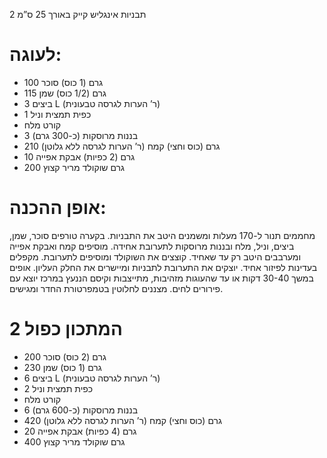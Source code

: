 2 תבניות אינגליש קייק באורך 25 ס”מ

# לעוגה:
* 100 גרם (1 כוס) סוכר
* 115 גרם (1/2 כוס) שמן
* 3 ביצים L (ר’ הערות לגרסה טבעונית)
* 1 כפית תמצית וניל
* קורט מלח
* 3 בננות מרוסקות (כ-300 גרם)
* 210 גרם (כוס וחצי) קמח (ר’ הערות לגרסה ללא גלוטן)
* 10 גרם (2 כפיות) אבקת אפייה
* 200 גרם שוקולד מריר קצוץ
# אופן ההכנה:
מחממים תנור ל-170 מעלות ומשמנים היטב את התבניות.
בקערה טורפים סוכר, שמן, ביצים, וניל, מלח ובננות מרוסקות לתערובת אחידה.
מוסיפים קמח ואבקת אפייה ומערבבים היטב רק עד שאחיד.
קוצצים את השוקולד ומוסיפים לתערובת. מקפלים בעדינות לפיזור אחיד.
יוצקים את התערובת לתבניות ומיישרים את החלק העליון.
אופים במשך 30-40 דקות או עד שהעוגות מזהיבות, מתייצבות וקיסם הננעץ במרכז יוצא עם פירורים לחים.
מצננים לחלוטין בטמפרטורת החדר ומגישים.

# המתכון כפול 2

* 200 גרם (2 כוס) סוכר
* 230 גרם (1 כוס) שמן
* 6 ביצים L (ר’ הערות לגרסה טבעונית)
* 2 כפית תמצית וניל
* קורט מלח
* 6 בננות מרוסקות (כ-600 גרם)
* 420 גרם (כוס וחצי) קמח (ר’ הערות לגרסה ללא גלוטן)
* 20 גרם (4 כפיות) אבקת אפייה
* 400 גרם שוקולד מריר קצוץ